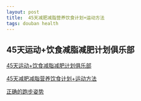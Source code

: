 ```yaml
---
layout: post
title:  45天减肥减脂营养饮食计划+运动方法
tags: douban health
---
```


## 45天运动+饮食减脂减肥计划俱乐部
[45天运动+饮食减脂减肥计划俱乐部](http://www.douban.com/group/day45/)

[45天减肥减脂营养饮食计划+运动方法](http://www.douban.com/group/topic/30981879/)

[正确的跑步姿势](http://www.douban.com/group/topic/30982332/)